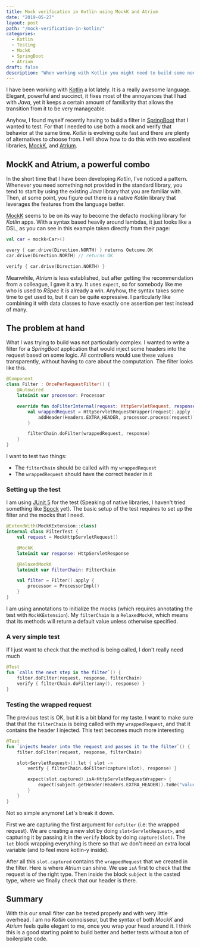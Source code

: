 ```yaml
---
title: Mock verification in Kotlin using MockK and Atrium
date: "2019-05-27"
layout: post
path: "/mock-verification-in-kotlin/"
categories:
  - Kotlin
  - Testing
  - MockK
  - SpringBoot
  - Atrium
draft: false
description: "When working with Kotlin you might need to build some non trivial mocks that need to be verified. Here is how to do it by combining MockK and Atrium"
---
```


I have been working with [Kotlin](https://kotlinlang.org/) a lot lately. It is a really awesome language. Elegant, powerful and succinct, it fixes most of the annoyances that I had with _Java_, yet it keeps a certain amount of familiarity that allows the transition from it to be very manageable.

Anyhow, I found myself recently having to build a filter in [SpringBoot](https://spring.io/) that I wanted to test. For that I needed to use both a mock and verify that behavior at the same time. _Kotlin_ is evolving quite fast and there are plenty of alternatives to choose from. I will show how to do this with two excellent libraries, [MockK](https://mockk.io/), and [Atrium](https://docs.atriumlib.org/).

<!--more-->

## MockK and Atrium, a powerful combo

In the short time that I have been developing _Kotlin_, I've noticed a pattern. Whenever you need something not provided in the standard library, you tend to start by using the existing _Java_ library that you are familiar with. Then, at some point, you figure out there is a native _Kotlin_ library that leverages the features from the language better.

[MockK](https://www.thoughtworks.com/radar/languages-and-frameworks/mockk) seems to be on its way to become the defacto mocking library for _Kotlin_ apps. With a syntax based heavily around lambdas, it just looks like a DSL, as you can see in this example taken directly from their page:

```kotlin
val car = mockk<Car>()

every { car.drive(Direction.NORTH) } returns Outcome.OK
car.drive(Direction.NORTH) // returns OK

verify { car.drive(Direction.NORTH) }
```

Meanwhile, _Atrium_ is less established, but after getting the recommendation from a colleague, I gave it a try. It uses `expect`, so for somebody like me who is used to _RSpec_ it is already a win. Anyhow, the syntax takes some time to get used to, but it can be quite expressive. I particularly like combining it with data classes to have exactly one assertion per test instead of many.

## The problem at hand

What I was trying to build was not particularly complex. I wanted to write a filter for a _SpringBoot_ application that would inject some headers into the request based on some logic. All controllers would use these values transparently, without having to care about the computation. The filter looks like this.

```kotlin
@Component
class Filter : OncePerRequestFilter() {
    @Autowired
    lateinit var processor: Processor

    override fun doFilterInternal(request: HttpServletRequest, response: HttpServletResponse, filterChain: FilterChain) {
        val wrappedRequest = HttpServletRequestWrapper(request).apply {
            addHeader(Headers.EXTRA_HEADER, processor.process(request))
        }

        filterChain.doFilter(wrappedRequest, response)
    }
}
```

I want to test two things:

- The `filterChain` should be called with my `wrappedRequest`
- The `wrappedRequest` should have the correct header in it

### Setting up the test

I am using [JUnit 5](https://junit.org/junit5/) for the test (Speaking of native libraries, I haven't tried something like [Spock](https://dzone.com/articles/testing-kotlin-with-spock-part-1-object) yet). The basic setup of the test requires to set up the filter and the mocks that I need.

```kotlin
@ExtendWith(MockKExtension::class)
internal class FilterTest {
    val request = MockHttpServletRequest()

    @MockK
    lateinit var response: HttpServletResponse

    @RelaxedMockK
    lateinit var filterChain: FilterChain

    val filter = Filter().apply {
        processor = ProcessorImpl()
    }
}
```

I am using annotations to initialize the mocks (which requires annotating the test with `MockKExtension`). My `filterChain` is a `RelaxedMockK`, which means that its methods will return a default value unless otherwise specified.

### A very simple test

If I just want to check that the method is being called, I don't really need much

```kotlin
@Test
fun `calls the next step in the filter`() {
    filter.doFilter(request, response, filterChain)
    verify { filterChain.doFilter(any(), response) }
}
```

### Testing the wrapped request

The previous test is OK, but it is a bit bland for my taste. I want to make sure that that the `filterChain` is being called with my `wrappedRequest`, and that it contains the header I injected. This test becomes much more interesting

```kotlin
@Test
fun `injects header into the request and passes it to the filter`() {
    filter.doFilter(request, response, filterChain)

    slot<ServletRequest>().let { slot ->
        verify { filterChain.doFilter(capture(slot), response) }

        expect(slot.captured).isA<HttpServletRequestWrapper> {
            expect(subject.getHeader(Headers.EXTRA_HEADER)).toBe("value")
        }
    }
}
```

Not so simple anymore! Let's break it down.

First we are capturing the first argument for `doFilter` (i.e: the wrapped request). We are creating a new slot by doing `slot<ServletRequest>`, and capturing it by passing it in the `verify` block by doing `capture(slot)`. The `let` block wrapping everything is there so that we don't need an extra local variable (and to feel more kotlin-y inside).

After all this `slot.captured` contains the `wrappedRequest` that we created in the filter. Here is where _Atrium_ can shine. We use `isA` first to check that the request is of the right type. Then inside the block `subject` is the casted type, where we finally check that our header is there. 

## Summary

With this our small filter can be tested properly and with very little overhead. I am no _Kotlin_ connoisseur, but the syntax of both _MockK_ and _Atrium_ feels quite elegant to me, once you wrap your head around it. I think this is a good starting point to build better and better tests without a ton of boilerplate code.



